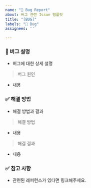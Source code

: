 ```yaml
---
name: "🐛 Bug Report"
about: 버그 관련 Issue 템플릿
title: "[BUG]"
labels: "🐛 Bug"
assignees: ''

---
```


### 🐛 버그 설명
- 버그에 대한 상세 설명
> 버그 원인
- 내용
  <br>
### ✅  해결 방법
- 해결 방법과 결과
> 해결 방법
- 내용
> 해결 결과
- 내용
  <br>
### ✅ 참고 사항
- 관련된 레퍼런스가 있다면 링크해주세요.
  <br>